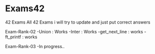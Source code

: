 # Exams42
42 Exams
All 42 Exams i will try to update and just put correct answers

Exam-Rank-02
-Union : Works
-Inter : Works
-get_next_line : works
-ft_printf : works

Exam-Rank-03
-In progress..